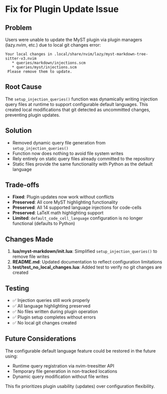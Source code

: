 # Fix for Plugin Update Issue

## Problem
Users were unable to update the MyST plugin via plugin managers (lazy.nvim, etc.) due to local git changes error:

```
Your local changes in .local/share/nvim/lazy/myst-markdown-tree-sitter-v3.nvim
   * queries/markdown/injections.scm
   * queries/myst/injections.scm
 Please remove them to update.
```

## Root Cause
The `setup_injection_queries()` function was dynamically writing injection query files at runtime to support configurable default languages. This created local modifications that git detected as uncommitted changes, preventing plugin updates.

## Solution
- Removed dynamic query file generation from `setup_injection_queries()`
- Function now does nothing to avoid file system writes
- Rely entirely on static query files already committed to the repository
- Static files provide the same functionality with Python as the default language

## Trade-offs
- **Fixed**: Plugin updates now work without conflicts
- **Preserved**: All core MyST highlighting functionality
- **Preserved**: All 14 supported language injections for code-cells
- **Preserved**: LaTeX math highlighting support
- **Limited**: `default_code_cell_language` configuration is no longer functional (defaults to Python)

## Changes Made
1. **lua/myst-markdown/init.lua**: Simplified `setup_injection_queries()` to remove file writes
2. **README.md**: Updated documentation to reflect configuration limitations
3. **test/test_no_local_changes.lua**: Added test to verify no git changes are created

## Testing
- ✅ Injection queries still work properly
- ✅ All language highlighting preserved  
- ✅ No files written during plugin operation
- ✅ Plugin setup completes without errors
- ✅ No local git changes created

## Future Considerations
The configurable default language feature could be restored in the future using:
- Runtime query registration via nvim-treesitter API
- Temporary file generation in non-tracked locations
- Dynamic query modification without file writes

This fix prioritizes plugin usability (updates) over configuration flexibility.